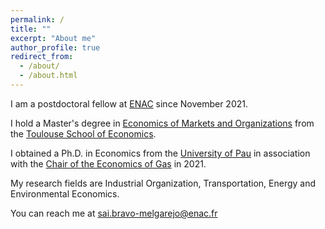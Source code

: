 ```yaml
---
permalink: /
title: ""
excerpt: "About me"
author_profile: true
redirect_from: 
  - /about/
  - /about.html
---
```


I am a postdoctoral fellow at [ENAC](https://www.enac.fr/en) since November 2021. 

I hold a Master's degree in [Economics of Markets and Organizations](https://www.tse-fr.eu/master-emo-international-track) from the [Toulouse School of Economics](https://www.tse-fr.eu). 

I obtained a Ph.D. in Economics from the [University of Pau](https://tree.univ-pau.fr/fr/index.html) in association with the [Chair of the Economics of Gas](https://www.cerna.minesparis.psl.eu/Recherche/Chaire-Economie-europeenne-du-gaz-naturel/Presentation-and-publications/) in 2021.

My research fields are Industrial Organization, Transportation, Energy and Environmental Economics.

You can reach me at [sai.bravo-melgarejo@enac.fr](sai.bravo-melgarejo@enac.fr)
   <!--more--> 
